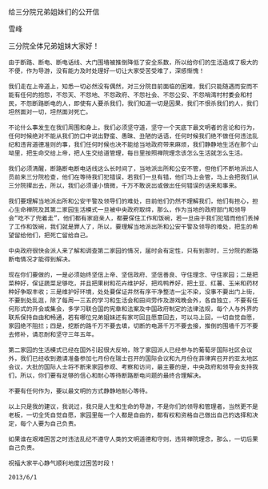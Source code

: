 给三分院兄弟姐妹们的公开信

雪峰


三分院全体兄弟姐妹大家好！

    由于断路、断电、断电话线、大门围墙被推倒降低了安全系数，所以给你们的生活造成了极大的不便，作为导游，没有能力及时处理好一切让大家受苦受难了，深感惭愧！

    我们走在上帝道上，知悉一切必然没有偶然，对三分院目前面临的困难，我们只能随遇而安而不能有任何的抱怨，不怨天、不怨地、不怨政府、不怨社会、不怨公安、不怨哨湾村村委会和村民，不怨断路断电的人，即使有人要杀我们，我们知道一切是因果，我们不恨杀我们的人，我们坦然面对一切，坦然面对死亡。

    不论什么事发生在我们周围和身上，我们必须坚守道，坚守一个天底下最文明者的言论和行为，任何时候绝对不能从我们的口中说出野蛮、愚昧、丑陋的话语，任何时候我们绝不做任何违法乱纪和违背道德准则的事，我们任何时候也决不能给当地政府带来麻烦，我们静静地生活在那个山坳里，把生命交给上帝，把人生交给道管理，每日里按照禅院理念该怎么生活就怎么生活。

    我们必须清醒，断路断电断电话线这么长时间了，当地派出所和公安不管，但他们不断地派出人员前来三分院检查，他们在等待我们犯错误，若我们一旦有错，他们马上会管，马上会把我们从三分院撵出去，所以，我们必须谨小慎微，千万不敢说出或做出任何错误的话来和事来。

    我们要理解当地派出所和公安干警及领导们的难处，目前他们仍然不理解我们，他们有担心，担心生命禅院及其第二家园生活模式一旦被中央政府取缔，那么，作为当地的政府部门和领导会“吃不了兜着走”，他们都有家庭亲人，都要保住工作和饭碗，若一旦由于我们犯错而他们丢掉了工作和饭碗，我们就是罪人了，所以，要理解当地派出所和公安干警及领导的难处，把生的希望留给他们，把死亡留给自己。

    中央政府很快会派人来了解和调查第二家园的情况，届时会有定性，只有到那时，三分院的断路断电情况才能得到解决。

    现在你们要做的，一是必须始终坚信上帝、坚信政府、坚信善良、守住理念、守住家园；二是把菜种好，保证蔬菜足够吃，并且把果树和花卉维护好，把鸡鸭养好，把土豆、红薯、玉米和药材种好争取丰收；三是维护好环境，处处要保证井然有序干净整洁一尘不染，没事不要出门上街，不要到处乱逛，除了每周一三五的学习和生活会和田间劳作及游戏晚会外，各自独立，不要有任何形式的开会或集会，多学习联合国的宪章和法案及中国政府制定的法律法规，每个人与外界的联系保持自由和畅通，若有哪位兄弟姐妹还有家可回且愿意回去，可以马上回，一切自觉自愿，家园绝不阻拦；四是，挖断的路千万不要去填，切断的电源千万不要去接，推倒的围墙千万不要去修补，请忍耐和坚守三年五年。

    第二家园的生活模式已经在国外引起很大反响，除了家园派人已经参与的葡萄牙国际社区会议外，我们已经收到邀请准备参加七月份在瑞士召开的国际会议和九月份在菲律宾召开的亚太地区会议，大批的国际人士将不断来家园参观、考察和访问，最主要的是，中央政府和领导会支持我们，所以，你们要有足够的信心和耐心等待断路断电问题的最终合理解决。

    不要有任何作为，要以最文明的方式静静地耐心等待。

    以上只是我的建议，我说过，我只是人生和生命的导游，不是你们的领导和管理者，当然更不是老板，一切全凭自觉自愿，家园里每一个人都是自由的，都有权和资格自己做出自己的选择和决定，每个人要为自己负责。

    如果谁在艰难困苦之时违法乱纪不遵守人类的文明道德和守则，违背禅院理念，那么，一切后果自己负责。

    祝福大家平心静气顺利地度过困苦时段！

    2013/6/1



